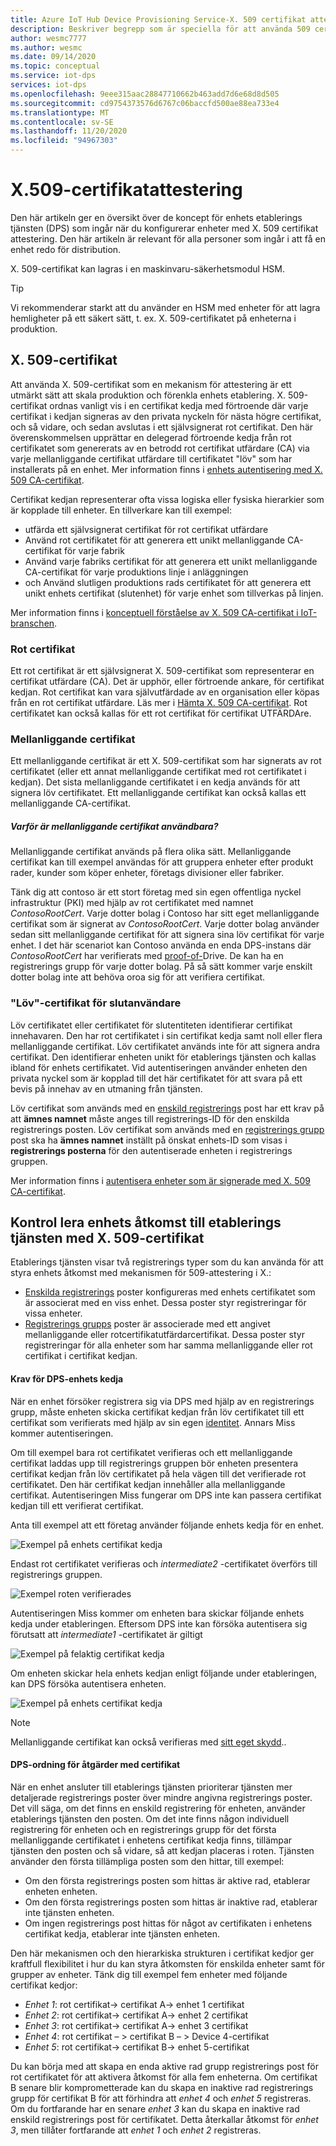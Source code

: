 ```yaml
---
title: Azure IoT Hub Device Provisioning Service-X. 509 certifikat attestering
description: Beskriver begrepp som är speciella för att använda 509 certifikat attestering med enhets etablerings tjänsten (DPS) och IoT Hub
author: wesmc7777
ms.author: wesmc
ms.date: 09/14/2020
ms.topic: conceptual
ms.service: iot-dps
services: iot-dps
ms.openlocfilehash: 9eee315aac28847710662b463add7d6e68d8d505
ms.sourcegitcommit: cd9754373576d6767c06baccfd500ae88ea733e4
ms.translationtype: MT
ms.contentlocale: sv-SE
ms.lasthandoff: 11/20/2020
ms.locfileid: "94967303"
---
```

# <a name="x509-certificate-attestation"></a>X.509-certifikatattestering

Den här artikeln ger en översikt över de koncept för enhets etablerings tjänsten (DPS) som ingår när du konfigurerar enheter med X. 509 certifikat attestering. Den här artikeln är relevant för alla personer som ingår i att få en enhet redo för distribution.

X. 509-certifikat kan lagras i en maskinvaru-säkerhetsmodul HSM.

> [!TIP]
> Vi rekommenderar starkt att du använder en HSM med enheter för att lagra hemligheter på ett säkert sätt, t. ex. X. 509-certifikatet på enheterna i produktion.


## <a name="x509-certificates"></a>X. 509-certifikat

Att använda X. 509-certifikat som en mekanism för attestering är ett utmärkt sätt att skala produktion och förenkla enhets etablering. X. 509-certifikat ordnas vanligt vis i en certifikat kedja med förtroende där varje certifikat i kedjan signeras av den privata nyckeln för nästa högre certifikat, och så vidare, och sedan avslutas i ett självsignerat rot certifikat. Den här överenskommelsen upprättar en delegerad förtroende kedja från rot certifikatet som genererats av en betrodd rot certifikat utfärdare (CA) via varje mellanliggande certifikat utfärdare till certifikatet "löv" som har installerats på en enhet. Mer information finns i [enhets autentisering med X. 509 CA-certifikat](../iot-hub/iot-hub-x509ca-overview.md). 

Certifikat kedjan representerar ofta vissa logiska eller fysiska hierarkier som är kopplade till enheter. En tillverkare kan till exempel:
- utfärda ett självsignerat certifikat för rot certifikat utfärdare
- Använd rot certifikatet för att generera ett unikt mellanliggande CA-certifikat för varje fabrik
- Använd varje fabriks certifikat för att generera ett unikt mellanliggande CA-certifikat för varje produktions linje i anläggningen
- och Använd slutligen produktions rads certifikatet för att generera ett unikt enhets certifikat (slutenhet) för varje enhet som tillverkas på linjen. 

Mer information finns i [konceptuell förståelse av X. 509 CA-certifikat i IoT-branschen](../iot-hub/iot-hub-x509ca-concept.md). 

### <a name="root-certificate"></a>Rot certifikat

Ett rot certifikat är ett självsignerat X. 509-certifikat som representerar en certifikat utfärdare (CA). Det är upphör, eller förtroende ankare, för certifikat kedjan. Rot certifikat kan vara självutfärdade av en organisation eller köpas från en rot certifikat utfärdare. Läs mer i [Hämta X. 509 CA-certifikat](../iot-hub/iot-hub-security-x509-get-started.md#get-x509-ca-certificates). Rot certifikatet kan också kallas för ett rot certifikat för certifikat UTFÄRDAre.

### <a name="intermediate-certificate"></a>Mellanliggande certifikat

Ett mellanliggande certifikat är ett X. 509-certifikat som har signerats av rot certifikatet (eller ett annat mellanliggande certifikat med rot certifikatet i kedjan). Det sista mellanliggande certifikatet i en kedja används för att signera löv certifikatet. Ett mellanliggande certifikat kan också kallas ett mellanliggande CA-certifikat.

##### <a name="why-are-intermediate-certs-useful"></a>Varför är mellanliggande certifikat användbara?
Mellanliggande certifikat används på flera olika sätt. Mellanliggande certifikat kan till exempel användas för att gruppera enheter efter produkt rader, kunder som köper enheter, företags divisioner eller fabriker. 

Tänk dig att contoso är ett stort företag med sin egen offentliga nyckel infrastruktur (PKI) med hjälp av rot certifikatet med namnet *ContosoRootCert*. Varje dotter bolag i Contoso har sitt eget mellanliggande certifikat som är signerat av *ContosoRootCert*. Varje dotter bolag använder sedan sitt mellanliggande certifikat för att signera sina löv certifikat för varje enhet. I det här scenariot kan Contoso använda en enda DPS-instans där *ContosoRootCert* har verifierats med [proof-of-](./how-to-verify-certificates.md)Drive. De kan ha en registrerings grupp för varje dotter bolag. På så sätt kommer varje enskilt dotter bolag inte att behöva oroa sig för att verifiera certifikat.


### <a name="end-entity-leaf-certificate"></a>"Löv"-certifikat för slutanvändare

Löv certifikatet eller certifikatet för slutentiteten identifierar certifikat innehavaren. Den har rot certifikatet i sin certifikat kedja samt noll eller flera mellanliggande certifikat. Löv certifikatet används inte för att signera andra certifikat. Den identifierar enheten unikt för etablerings tjänsten och kallas ibland för enhets certifikatet. Vid autentiseringen använder enheten den privata nyckel som är kopplad till det här certifikatet för att svara på ett bevis på innehav av en utmaning från tjänsten.

Löv certifikat som används med en [enskild registrerings](./concepts-service.md#individual-enrollment) post har ett krav på att **ämnes namnet** måste anges till registrerings-ID för den enskilda registrerings posten. Löv certifikat som används med en [registrerings grupp](./concepts-service.md#enrollment-group) post ska ha **ämnes namnet** inställt på önskat enhets-ID som visas i **registrerings posterna** för den autentiserade enheten i registrerings gruppen.

Mer information finns i [autentisera enheter som är signerade med X. 509 CA-certifikat](../iot-hub/iot-hub-x509ca-overview.md#authenticating-devices-signed-with-x509-ca-certificates).

## <a name="controlling-device-access-to-the-provisioning-service-with-x509-certificates"></a>Kontrol lera enhets åtkomst till etablerings tjänsten med X. 509-certifikat

Etablerings tjänsten visar två registrerings typer som du kan använda för att styra enhets åtkomst med mekanismen för 509-attestering i X.:  

- [Enskilda registrerings](./concepts-service.md#individual-enrollment) poster konfigureras med enhets certifikatet som är associerat med en viss enhet. Dessa poster styr registreringar för vissa enheter.
- [Registrerings grupps](./concepts-service.md#enrollment-group) poster är associerade med ett angivet mellanliggande eller rotcertifikatutfärdarcertifikat. Dessa poster styr registreringar för alla enheter som har samma mellanliggande eller rot certifikat i certifikat kedjan. 

#### <a name="dps-device-chain-requirements"></a>Krav för DPS-enhets kedja

När en enhet försöker registrera sig via DPS med hjälp av en registrerings grupp, måste enheten skicka certifikat kedjan från löv certifikatet till ett certifikat som verifierats med hjälp av sin egen [identitet](how-to-verify-certificates.md). Annars Miss kommer autentiseringen.

Om till exempel bara rot certifikatet verifieras och ett mellanliggande certifikat laddas upp till registrerings gruppen bör enheten presentera certifikat kedjan från löv certifikatet på hela vägen till det verifierade rot certifikatet. Den här certifikat kedjan innehåller alla mellanliggande certifikat. Autentiseringen Miss fungerar om DPS inte kan passera certifikat kedjan till ett verifierat certifikat.

Anta till exempel att ett företag använder följande enhets kedja för en enhet.

![Exempel på enhets certifikat kedja](./media/concepts-x509-attestation/example-device-cert-chain.png) 

Endast rot certifikatet verifieras och *intermediate2* -certifikatet överförs till registrerings gruppen.

![Exempel roten verifierades](./media/concepts-x509-attestation/example-root-verified.png) 

Autentiseringen Miss kommer om enheten bara skickar följande enhets kedja under etableringen. Eftersom DPS inte kan försöka autentisera sig förutsatt att *intermediate1* -certifikatet är giltigt

![Exempel på felaktig certifikat kedja](./media/concepts-x509-attestation/example-fail-cert-chain.png) 

Om enheten skickar hela enhets kedjan enligt följande under etableringen, kan DPS försöka autentisera enheten.

![Exempel på enhets certifikat kedja](./media/concepts-x509-attestation/example-device-cert-chain.png) 




> [!NOTE]
> Mellanliggande certifikat kan också verifieras med [sitt eget skydd](how-to-verify-certificates.md)..


#### <a name="dps-order-of-operations-with-certificates"></a>DPS-ordning för åtgärder med certifikat
När en enhet ansluter till etablerings tjänsten prioriterar tjänsten mer detaljerade registrerings poster över mindre angivna registrerings poster. Det vill säga, om det finns en enskild registrering för enheten, använder etablerings tjänsten den posten. Om det inte finns någon individuell registrering för enheten och en registrerings grupp för det första mellanliggande certifikatet i enhetens certifikat kedja finns, tillämpar tjänsten den posten och så vidare, så att kedjan placeras i roten. Tjänsten använder den första tillämpliga posten som den hittar, till exempel:

- Om den första registrerings posten som hittas är aktive rad, etablerar enheten enheten.
- Om den första registrerings posten som hittas är inaktive rad, etablerar inte tjänsten enheten.  
- Om ingen registrerings post hittas för något av certifikaten i enhetens certifikat kedja, etablerar inte tjänsten enheten. 

Den här mekanismen och den hierarkiska strukturen i certifikat kedjor ger kraftfull flexibilitet i hur du kan styra åtkomsten för enskilda enheter samt för grupper av enheter. Tänk dig till exempel fem enheter med följande certifikat kedjor: 

- *Enhet 1*: rot certifikat-> certifikat A-> enhet 1 certifikat
- *Enhet 2*: rot certifikat-> certifikat A-> enhet 2 certifikat
- *Enhet 3*: rot certifikat-> certifikat A-> enhet 3 certifikat
- *Enhet 4*: rot certifikat – > certifikat B – > Device 4-certifikat
- *Enhet 5*: rot certifikat-> certifikat B-> enhet 5-certifikat

Du kan börja med att skapa en enda aktive rad grupp registrerings post för rot certifikatet för att aktivera åtkomst för alla fem enheterna. Om certifikat B senare blir komprometterade kan du skapa en inaktive rad registrerings grupp för certifikat B för att förhindra att *enhet 4* och *enhet 5* registreras. Om du fortfarande har en senare *enhet 3* kan du skapa en inaktive rad enskild registrerings post för certifikatet. Detta återkallar åtkomst för *enhet 3*, men tillåter fortfarande att *enhet 1* och *enhet 2* registreras.